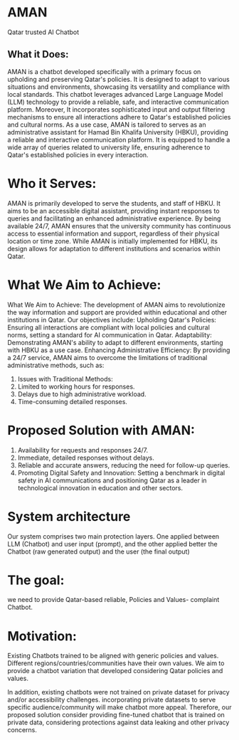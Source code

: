 # AMAN
Qatar trusted AI Chatbot

## What it Does: 
AMAN is a chatbot developed specifically with a primary focus on upholding and preserving Qatar's policies. It is designed to adapt to various situations and environments, showcasing its versatility and compliance with local standards. This chatbot leverages advanced Large Language Model (LLM) technology to provide a reliable, safe, and interactive communication platform. Moreover, It incorporates sophisticated input and output filtering mechanisms to ensure all interactions adhere to Qatar's established policies and cultural norms.
As a use case,  AMAN is tailored to serves as an administrative assistant  for Hamad Bin Khalifa University (HBKU), providing a reliable and interactive communication platform. It is equipped to handle a wide array of queries related to university life, ensuring adherence to Qatar's established policies in every interaction.

# Who it Serves: 
AMAN is primarily developed to serve the students, and staff of HBKU. It aims to be an accessible digital assistant, providing instant responses to queries and facilitating an enhanced administrative experience. By being available 24/7, AMAN ensures that the university community has continuous access to essential information and support, regardless of their physical location or time zone. While AMAN is initially implemented for HBKU, its design allows for adaptation to different institutions and scenarios within Qatar.

# What We Aim to Achieve: 
What We Aim to Achieve: The development of AMAN aims to revolutionize the way information and support are provided within educational and other institutions in Qatar. Our objectives include:
Upholding Qatar's Policies: Ensuring all interactions are compliant with local policies and cultural norms, setting a standard for AI communication in Qatar.
Adaptability: Demonstrating AMAN's ability to adapt to different environments, starting with HBKU as a use case.
Enhancing Administrative Efficiency: By providing a 24/7 service, AMAN aims to overcome the limitations of traditional administrative methods, such as:
1) Issues with Traditional Methods:
2) Limited to working hours for responses.
3) Delays due to high administrative workload.
4) Time-consuming detailed responses.
# Proposed Solution with AMAN:
1) Availability for requests and responses 24/7.
2) Immediate, detailed responses without delays.
3) Reliable and accurate answers, reducing the need for follow-up queries.
4) Promoting Digital Safety and Innovation: Setting a benchmark in digital safety in AI communications and positioning Qatar as a leader in technological innovation in education and other sectors.

# System architecture
Our system comprises two main protection layers. One applied between LLM (Chatbot) and user input (prompt), and the other applied better the Chatbot (raw generated output)  and  the user (the final output)

# The goal: 
we need to provide Qatar-based reliable, Policies and Values- complaint Chatbot.

# Motivation: 
Existing Chatbots trained to be aligned with generic policies and values. Different regions/countries/communities have their own values. We aim to provide a chatbot variation that developed considering Qatar policies and values. 

In addition, existing chatbots were not trained on private dataset for privacy and/or accessibility challenges. incorporating private datasets to serve specific audience/community will make chatbot more appeal.
Therefore, our proposed solution consider providing fine-tuned chatbot that is trained on private data, considering protections against data leaking and other privacy concerns.
